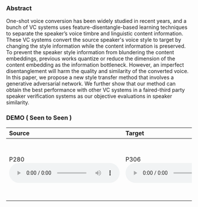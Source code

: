 ### Abstract
One-shot voice conversion has been widely studied in recent years, and a bunch of VC  systems uses feature-disentangle-based learning techniques to separate the speaker’s voice timbre and linguistic content information. These VC systems convert the source speaker's voice style to target by changing the style information while the content information is preserved.  To prevent the speaker style information from blundering the content embeddings, previous works quantize or reduce the dimension of the content embedding as the information bottleneck. However, an imperfect disentanglement will harm the quality and similarity of the converted voice. In this paper, we propose a new style transfer method that involves a generative adversarial network. We further show that our method can obtain the best performance with other VC systems in a faired-third party speaker verification systems as our objective evaluations in speaker similarity.

### DEMO ( Seen to Seen )

| **Source** | **Target** | **Conversion**|
|       :--- |       :--- |          :--- |
| P280<br><audio src="all/all/seen/p280_p306_0/source.wav" controls preload></audio>| P306<br><audio src="all/all/seen/p280_p306_0/target.wav" controls preload></audio> |<audio src="all/all/seen/p280_p306_0/conversion.wav" controls preload><br></audio><audio src="all/all/seen/p280_p306_0/adain/converted.wav" controls preload></audio><br><audio src="all/all/seen/p280_p306_0/autovc/source.wav" controls preload></audio><br><audio src="all/all/seen/p280_p306_0/autovc/source.wav" controls preload></audio>|
